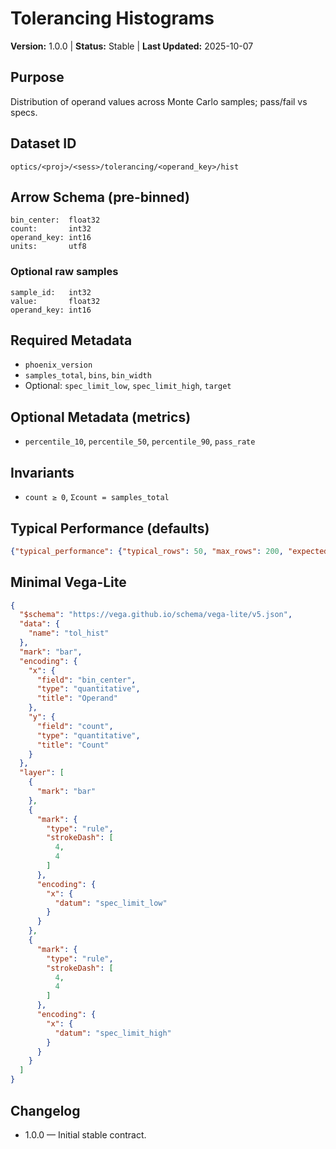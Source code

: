 # Tolerancing Histograms

**Version:** 1.0.0 | **Status:** Stable | **Last Updated:** 2025-10-07

## Purpose
Distribution of operand values across Monte Carlo samples; pass/fail vs specs.

## Dataset ID
`optics/<proj>/<sess>/tolerancing/<operand_key>/hist`

## Arrow Schema (pre-binned)
```
bin_center:  float32
count:       int32
operand_key: int16
units:       utf8
```

### Optional raw samples
```
sample_id:   int32
value:       float32
operand_key: int16
```

## Required Metadata
- `phoenix_version`
- `samples_total`, `bins`, `bin_width`
- Optional: `spec_limit_low`, `spec_limit_high`, `target`

## Optional Metadata (metrics)
- `percentile_10`, `percentile_50`, `percentile_90`, `pass_rate`

## Invariants
- `count ≥ 0`, `Σcount = samples_total`

## Typical Performance (defaults)
```json
{"typical_performance": {"typical_rows": 50, "max_rows": 200, "expected_update_hz": 1}}
```

## Minimal Vega-Lite
```json
{
  "$schema": "https://vega.github.io/schema/vega-lite/v5.json",
  "data": {
    "name": "tol_hist"
  },
  "mark": "bar",
  "encoding": {
    "x": {
      "field": "bin_center",
      "type": "quantitative",
      "title": "Operand"
    },
    "y": {
      "field": "count",
      "type": "quantitative",
      "title": "Count"
    }
  },
  "layer": [
    {
      "mark": "bar"
    },
    {
      "mark": {
        "type": "rule",
        "strokeDash": [
          4,
          4
        ]
      },
      "encoding": {
        "x": {
          "datum": "spec_limit_low"
        }
      }
    },
    {
      "mark": {
        "type": "rule",
        "strokeDash": [
          4,
          4
        ]
      },
      "encoding": {
        "x": {
          "datum": "spec_limit_high"
        }
      }
    }
  ]
}
```

## Changelog
- 1.0.0 — Initial stable contract.
